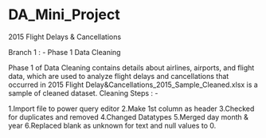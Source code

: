 # DA_Mini_Project

2015 Flight Delays & Cancellations

Branch 1 : - Phase 1 Data Cleaning

Phase 1 of Data Cleaning contains details about airlines, airports, and flight data, which are used to analyze flight delays and cancellations that occurred in 2015 Flight Delay&Cancellations_2015_Sample_Cleaned.xlsx is a sample of cleaned dataset. Cleaning Steps : -

1.Import file to power query editor 2.Make 1st column as header 3.Checked for duplicates and removed 4.Changed Datatypes 5.Merged day month & year 6.Replaced blank as unknown for text and null values to 0.
